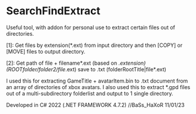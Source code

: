 # SearchFindExtract
Useful tool, with addon for personal use to extract certain files out of directories.

[1]: Get files by extension(*.ext) from input directory and then [COPY] or [MOVE] files to output directory.

[2]: Get path of file + filename*.ext (based on *.extension) (ROOTfolder/folder2/file*.ext) save to .txt (folderRootTitle|file*.ext)

I used this for extracting GameTitle + avatarItem.bin to .txt document from an array of directories of xbox avatars.
I also used this to extract *.gpd files out of a multi-subdirectory folderlist and output to 1 single directory.

Developed in C# 2022 (.NET FRAMEWORK 4.7.2)
//BaSs_HaXoR 11/01/23
